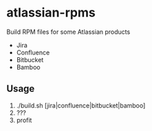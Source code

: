 atlassian-rpms
==============
Build RPM files for some Atlassian products
* Jira
* Confluence
* Bitbucket
* Bamboo

Usage
-----
1. ./build.sh [jira|confluence|bitbucket|bamboo]
2. ???
3. profit
